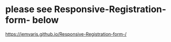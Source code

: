# please see Responsive-Registration-form- below
https://jemvaris.github.io/Responsive-Registration-form-/

